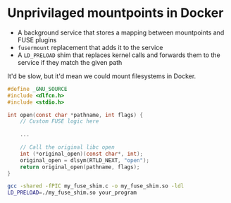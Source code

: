 # Unprivilaged mountpoints in Docker

* A background service that stores a mapping between mountpoints and FUSE plugins
* `fusermount` replacement that adds it to the service
* A `LD_PRELOAD` shim that replaces kernel calls and forwards them to the service
  if they match the given path

It'd be slow, but it'd mean we could mount filesystems in Docker.

```C
#define _GNU_SOURCE
#include <dlfcn.h>
#include <stdio.h>

int open(const char *pathname, int flags) {
    // Custom FUSE logic here
    
    ...

    // Call the original libc open
    int (*original_open)(const char*, int);
    original_open = dlsym(RTLD_NEXT, "open");
    return original_open(pathname, flags);
}
```

```bash
gcc -shared -fPIC my_fuse_shim.c -o my_fuse_shim.so -ldl
LD_PRELOAD=./my_fuse_shim.so your_program
```


